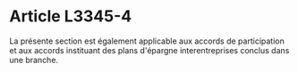 # Article L3345-4

La présente section est également applicable aux accords de participation et aux accords instituant des plans d'épargne interentreprises conclus dans une branche.
